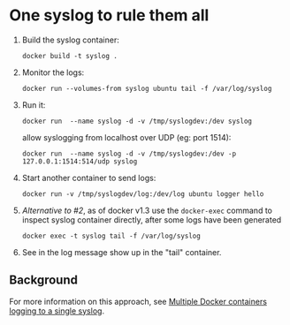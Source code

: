 # One syslog to rule them all

1. Build the syslog container: 

   `docker build -t syslog .`

2. Monitor the logs: 

   `docker run --volumes-from syslog ubuntu tail -f /var/log/syslog`
   
3. Run it: 

   `docker run  --name syslog -d -v /tmp/syslogdev:/dev syslog`

   allow syslogging from localhost over UDP (eg: port 1514):

   `docker run  --name syslog -d -v /tmp/syslogdev:/dev -p 127.0.0.1:1514:514/udp syslog`

4. Start another container to send logs:

   `docker run -v /tmp/syslogdev/log:/dev/log ubuntu logger hello`


5. *Alternative to #2*, as of docker v1.3 use the `docker-exec` command to inspect syslog container directly, after some logs have been generated
    
    `docker exec -t syslog tail -f /var/log/syslog`

5. See in the log message show up in the "tail" container.

## Background

For more information on this approach, see [Multiple Docker containers logging to a single syslog](http://jpetazzo.github.io/2014/08/24/syslog-docker/).
